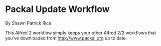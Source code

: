 Packal Update Workflow
====

By Shawn Patrick Rice

This Alfred 2 workflow simply keeps your other Alfred 2/3 workflows that you've downloaded from http://www.packal.org up to date.
